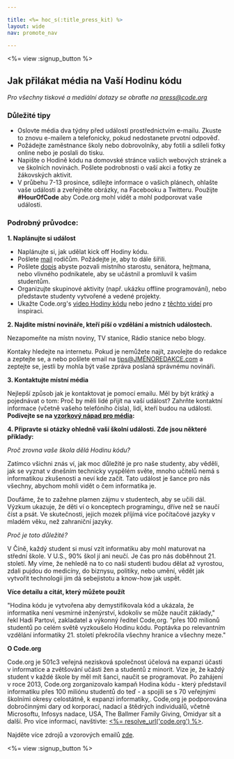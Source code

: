 ```yaml
---

title: <%= hoc_s(:title_press_kit) %>
layout: wide
nav: promote_nav

---
```


<%= view :signup_button %>

## Jak přilákat média na Vaší Hodinu kódu

*Pro všechny tiskové a mediální dotazy se obraťte na <press@code.org>*

### Důležité tipy

  * Oslovte média dva týdny před událostí prostřednictvím e-mailu. Zkuste to znovu e-mailem a telefonicky, pokud nedostanete prvotní odpověď.
  * Požádejte zaměstnance školy nebo dobrovolníky, aby fotili a sdíleli fotky online nebo je poslali do tisku.
  * Napište o Hodině kódu na domovské stránce vašich webových stránek a ve školních novinách. Pošlete podrobnosti o vaší akci a fotky ze žákovských aktivit.
  * V průbehu 7-13 prosince, sdílejte informace o vašich plánech, ohlašte vaše události a zveřejněte obrázky, na Facebooku a Twitteru. Použijte **#HourOfCode** aby Code.org mohl vidět a mohl podporovat vaše události.

### Podrobný průvodce:

**1. Naplánujte si událost**

  * Naplánujte si, jak udělat kick off Hodiny kódu.
  * Pošlete [mail](<%= resolve_url('/promote/resources#sample-emails') %>) rodičům. Požádejte je, aby to dále šířili.
  * Pošlete [dopis](<%= resolve_url('/promote/resources#sample-emails') %>) abyste pozvali místního starostu, senátora, hejtmana, nebo vlivného podnikatele, aby se učástnil a promluvil k vašim studentům.
  * Organizujte skupinové aktivity (např. ukázku offline programování), nebo představte studenty vytvořené a vedené projekty.
  * Ukažte Code.org's [video Hodiny kódu](<%= resolve_url('/') %>) nebo jedno z [těchto videí](<%= resolve_url('/promote/resources#videos') %>) pro inspiraci.

**2. Najdite místní novináře, kteří píší o vzdělání a místních událostech.**

Nezapomeňte na místn noviny, TV stanice, Rádio stanice nebo blogy.

Kontaky hledejte na internetu. Pokud je nemůžete najít, zavolejte do redakce a zeptejte se, a nebo pošlete email na tips@JMÉNOREDAKCE.com a zeptejte se, jestli by mohla být vaše zpráva poslaná správnému novináři.

**3. Kontaktujte místní média**

Nejlepší způsob jak je kontaktovat je pomocí emailu. Měl by být krátký a pojednávat o tom: Proč by měli lidé přijít na vaší událost? Zahrňte kontaktní informace (včetně vašeho telefóního čísla), lidí, kteří budou na události. **Podívejte se na [ vzorkový nápad pro média](<%= resolve_url('/promote/resources#sample-emails') %>):**

**4. Připravte si otázky ohledně vaší školní události. Zde jsou některé příklady:**

*Proč zrovna vaše škola dělá Hodinu kódu?*

Zatímco všichni znás ví, jak moc důležité je pro naše studenty, aby věděli, jak se vyznat v dnešním technicky vyspělém světe, mnoho učitelů nemá s informatikou zkušenosti a neví kde začít. Tato událost je šance pro nás všechny, abychom mohli vidět o čem informatika je.

Doufáme, že to zažehne plamen zájmu v studentech, aby se učili dál. Výzkum ukazuje, že děti ví o konceptech programingu, dříve než se naučí číst a psát. Ve skutečnosti, jejich mozek příjímá více počítačové jazyky v mladém věku, než zahraniční jazyky.

*Proč je toto důležité?*

V Číně, každý student si musí vzít informatiku aby mohl maturovat na střední škole. V U.S., 90% škol jí ani neučí. Je čas pro nás doběhnout 21. století. My víme, že nehledě na to co naši studenti budou dělat až vyrostou, zdali pujdou do medicíny, do biznysu, politiky, nebo umění, vědět jak vytvořit technologii jim dá sebejistotu a know-how jak uspět.

**Více detailu a citát, který můžete použít**

"Hodina kódu je vytvořena aby demystifikovala kód a ukázala, že informatika není vesmírné inženýrství, kdokoliv se může naučit základy," řekl Hadi Partovi, zakladatel a výkonný ředitel Code,org. "přes 100 milionů studentů po celém světě vyzkoušelo Hodinu kódu. Poptávka po relevantním vzdělání informatiky 21. století překročila všechny hranice a všechny meze."

**O Code.org**

Code.org je 501c3 veřejná nezisková společnost účelová na expanzi účasti v informatice a zvětšování učásti žen a studentů z minorit. Vize je, že každý student v každé škole by měl mít šanci, naučit se programovat. Po zahájení v roce 2013, Code.org zorganizovalo kampaň Hodina kódu - který představil informatiku přes 100 miliónu studentů do teď - a spojili se s 70 veřejnými školními okresy celostátně, k expanzi informatiky,. Code,org je podporována dobročinnými dary od korporací, nadací a štědrých individuálů, včetně Microsoftu, Infosys nadace, USA, The Ballmer Family Giving, Omidyar sít a další. Pro více informací, navštivte: [<%= resolve_url('code.org') %>](<%= resolve_url('https://code.org') %>).

  
Najděte více zdrojů a vzorových emailů [zde](<%= resolve_url('/promote') %>).

<%= view :signup_button %>